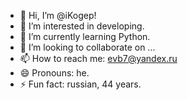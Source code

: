 - 👋 Hi, I’m @iKogep!
- 👀 I’m interested in developing.
- 🌱 I’m currently learning Python.
- 💞️ I’m looking to collaborate on ...
- 📫 How to reach me: evb7@yandex.ru
- 😄 Pronouns: he.
- ⚡ Fun fact: russian, 44 years.

<!---
iKogep/iKogep is a ✨ special ✨ repository because its `README.md` (this file) appears on your GitHub profile.
You can click the Preview link to take a look at your changes.
--->
